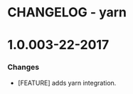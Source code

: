 # CHANGELOG - yarn

1.0.003-22-2017
==================

### Changes

* [FEATURE] adds yarn integration.
